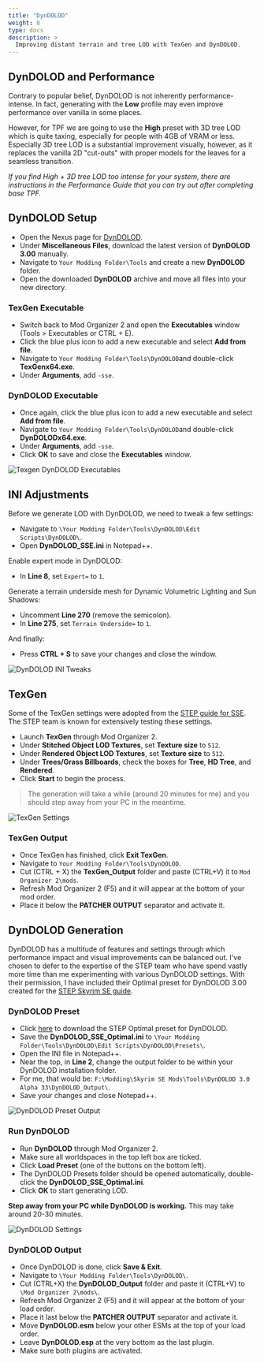 ```yaml
---
title: "DynDOLOD"
weight: 8
type: docs
description: >
  Improving distant terrain and tree LOD with TexGen and DynDOLOD.
---
```


## DynDOLOD and Performance

Contrary to popular belief, DynDOLOD is not inherently performance-intense. In fact, generating with the **Low** profile may even improve performance over vanilla in some places.

However, for TPF we are going to use the **High** preset with 3D tree LOD which is quite taxing, especially for people with 4GB of VRAM or less. Especially 3D tree LOD is a substantial improvement visually, however, as it replaces the vanilla 2D "cut-outs" with proper models for the leaves for a seamless transition.

*If you find High + 3D tree LOD too intense for your system, there are instructions in the Performance Guide that you can try out after completing base TPF.*

## DynDOLOD Setup

- Open the Nexus page for [DynDOLOD](https://www.nexusmods.com/skyrimspecialedition/mods/32382?tab=files).
- Under **Miscellaneous Files**, download the latest version of **DynDOLOD 3.00** manually.
- Navigate to `Your Modding Folder\Tools` and create a new **DynDOLOD** folder.
- Open the downloaded **DynDOLOD** archive and move all files into your new directory.

### TexGen Executable

* Switch back to Mod Organizer 2 and open the **Executables** window (Tools > Executables or CTRL + E).
* Click the blue plus icon to add a new executable and select **Add from file**.
* Navigate to `Your Modding Folder\Tools\DynDOLOD`and double-click **TexGenx64.exe**.
* Under **Arguments**, add `-sse`.

### DynDOLOD Executable

* Once again, click the blue plus icon to add a new executable and select **Add from file**.
* Navigate to `Your Modding Folder\Tools\DynDOLOD`and double-click **DynDOLODx64.exe**.
* Under **Arguments**, add `-sse`.
* Click **OK** to save and close the **Executables** window.

![Texgen DynDOLOD Executables](/Pictures/tpf/finalisation/texgen-dyndolod-executables.png)

## INI Adjustments

Before we generate LOD with DynDOLOD, we need to tweak a few settings:

- Navigate to `\Your Modding Folder\Tools\DynDOLOD\Edit Scripts\DynDOLOD\`.
- Open **DynDOLOD_SSE.ini** in Notepad++.

Enable expert mode in DynDOLOD:

- In **Line 8**, set `Expert=` to `1`.

Generate a terrain underside mesh for Dynamic Volumetric Lighting and Sun Shadows:

- Uncomment **Line 270** (remove the semicolon).
- In **Line 275**, set `Terrain Underside=` to `1`.

And finally:

- Press **CTRL + S** to save your changes and close the window.

![DynDOLOD INI Tweaks](/Pictures/tpf/finalisation/dyndolod-ini-tweaks.png)

## TexGen

Some of the TexGen settings were adopted from the [STEP guide for SSE](https://stepmodifications.org/wiki/SkyrimSE:2.0.0#Run_TexGen). The STEP team is known for extensively testing these settings.

- Launch **TexGen** through Mod Organizer 2.
- Under **Stitched Object LOD Textures**, set **Texture size** to `512`.
- Under **Rendered Object LOD Textures**, set **Texture size** to `512`.
- Under **Trees/Grass Billboards**, check the boxes for **Tree**, **HD Tree**, and **Rendered**.
- Click **Start** to begin the process.

> The generation will take a while (around 20 minutes for me) and you should step away from your PC in the meantime.

![TexGen Settings](/Pictures/tpf/finalisation/texgen-settings.png)

### TexGen Output

- Once TexGen has finished, click **Exit TexGen**.
- Navigate to `Your Modding Folder\Tools\DynDOLOD`.
- Cut (CTRL + X) the **TexGen_Output** folder and paste (CTRL+V) it to `Mod Organizer 2\mods`.
- Refresh Mod Organizer 2 (F5) and it will appear at the bottom of your mod order.
- Place it below the **PATCHER OUTPUT** separator and activate it.

## DynDOLOD Generation

DynDOLOD has a multitude of features and settings through which performance impact and visual improvements can be balanced out. I've chosen to defer to the expertise of the STEP team who have spend vastly more time than me experimenting with various DynDOLOD settings. With their permission, I have included their Optimal preset for DynDOLOD 3.00 created for the [STEP Skyrim SE guide](https://stepmodifications.org/wiki/SkyrimSE:2.0.0).

### DynDOLOD Preset

- Click [here](https://stepmodifications.org/wiki/images/3/30/DynDOLOD_SSE_Optimal.ini) to download the STEP Optimal preset for DynDOLOD.
- Save the **DynDOLOD_SSE_Optimal.ini** to `\Your Modding Folder\Tools\DynDOLOD\Edit Scripts\DynDOLOD\Presets\`.
- Open the INI file in Notepad++.
- Near the top, in **Line 2**, change the output folder to be within your DynDOLOD installation folder.
- For me, that would be: `F:\Modding\Skyrim SE Mods\Tools\DynDOLOD 3.0 Alpha 33\DynDOLOD_Output\`.
- Save your changes and close Notepad++.

![DynDOLOD Preset Output](/Pictures/tpf/finalisation/dyndolod-preset-output.png)

### Run DynDOLOD

- Run **DynDOLOD** through Mod Organizer 2.
- Make sure all worldspaces in the top left box are ticked.
- Click **Load Preset** (one of the buttons on the bottom left).
- The DynDOLOD Presets folder should be opened automatically, double-click the **DynDOLOD_SSE_Optimal.ini**.
- Click **OK** to start generating LOD.

**Step away from your PC while DynDOLOD is working.** This may take around 20-30 minutes.

![DynDOLOD Settings](/Pictures/tpf/finalisation/dyndolod-settings.png)

### DynDOLOD Output

- Once DynDOLOD is done, click **Save & Exit**.
- Navigate to `\Your Modding Folder\Tools\DynDOLOD\`.
- Cut (CTRL+X) the **DynDOLOD_Output** folder and paste it (CTRL+V) to `\Mod Organizer 2\mods\`.
- Refresh Mod Organizer 2 (F5) and it will appear at the bottom of your load order.
- Place it last below the **PATCHER OUTPUT** separator and activate it.
- Move **DynDOLOD.esm** below your other ESMs at the top of your load order.
- Leave **DynDOLOD.esp** at the very bottom as the last plugin.
- Make sure both plugins are activated.